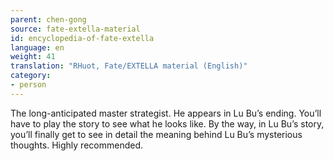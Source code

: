 ```yaml
---
parent: chen-gong
source: fate-extella-material
id: encyclopedia-of-fate-extella
language: en
weight: 41
translation: "RHuot, Fate/EXTELLA material (English)"
category:
- person
---
```


The long-anticipated master strategist. He appears in Lu Bu’s ending.
You’ll have to play the story to see what he looks like.
By the way, in Lu Bu’s story, you’ll finally get to see in detail the meaning behind Lu Bu’s mysterious thoughts. Highly recommended.
